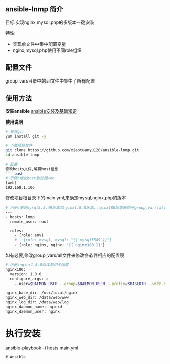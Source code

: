 ## ansible-lnmp 简介
目标:实现nginx,mysql,php的多版本一键安装

特性:
- 实现单文件中集中配置变量
- nginx,mysql,php使用不同role组织

## 配置文件
group_vars目录中的all文件中集中了所有配置

## 使用方法
**安装ansible**
[ansible安装及基础知识](http://blog.xiao5tech.com/2016/07/26/026-devops_ansible_tutorial/)

**使用说明**
``` bash
# 安装git
yum install git -y

# 下载项目文件
git clone https://github.com/xiaotuanyu120/ansible-lnmp.git
cd ansible-lnmp

# 配置
修改hosts文件,编辑host信息
``` bash
# 示例:增加host到分组web
[web]
192.168.1.106
```

修改项目根目录下的main.yml,来确定mysql,nginx,php的版本
``` bash
# 示例:安装mysql5.5.49版本和nginx1.8.0版本，nginx180配置来自于group_vars/all文件
---
- hosts: lnmp
  remote_user: root

  roles:
    - {role: env}
    # - {role: mysql, mysql: "{{ mysql5549 }}"}
    - {role: nginx, nginx: "{{ nginx180 }}"}
```

如有必要,修改group_vars/all文件来修改各软件相应的配置项
``` bash
# 示例:nginx1.8.0版本的相关配置
nginx180:
  version: 1.8.0
  configure_args: >
    --user=$DAEMON_USER --group=$DAEMON_USER --prefix=$BASEDIR --with-http_stub_status_module --with-http_ssl_module --with-pcre --with-http_realip_module

nginx_base_dir: /usr/local/nginx
nginx_web_dir: /data/web/www 
nginx_log_dir: /data/web/log
nginx_daemon_name: nginxd
nginx_daemon_user: nginx
```


# 执行安装
ansible-playbook -i hosts main.yml
```
# Ansible
